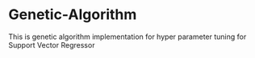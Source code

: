 # Genetic-Algorithm
This is genetic algorithm implementation for hyper parameter tuning for Support Vector Regressor
